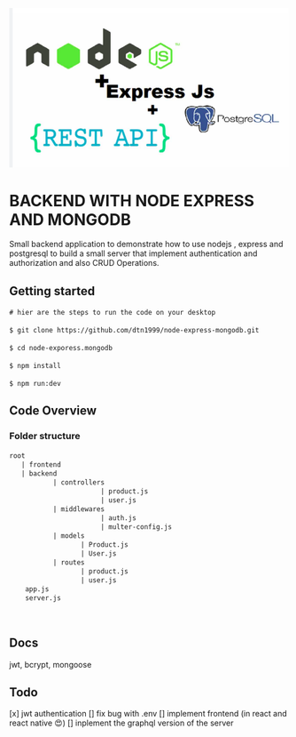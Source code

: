 ![html5 and css3 image](node-express-postgre.png)

# BACKEND WITH NODE EXPRESS AND MONGODB

Small backend application to demonstrate how to use nodejs , express and postgresql to build a small server that implement authentication and authorization and also CRUD Operations.

## Getting started

```
# hier are the steps to run the code on your desktop

$ git clone https://github.com/dtn1999/node-express-mongodb.git

$ cd node-exporess.mongodb

$ npm install

$ npm run:dev
```

## Code Overview

### Folder structure

```
root
   | frontend
   | backend 
           | controllers
                       | product.js
                       | user.js
           | middlewares
                       | auth.js
                       | multer-config.js
           | models
                  | Product.js
                  | User.js
           | routes 
                  | product.js
                  | user.js
    app.js
    server.js

             
```

## Docs

jwt,
bcrypt,
mongoose

## Todo

[x] jwt authentication
[]  fix bug with .env 
[]  implement frontend (in react and react native :heart_eyes:)
[]  inplement the graphql version of the server